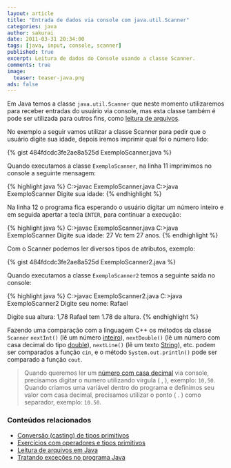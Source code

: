 ```yaml
---
layout: article
title: "Entrada de dados via console com java.util.Scanner"
categories: java
author: sakurai
date: 2011-03-31 20:34:00
tags: [java, input, console, scanner]
published: true
excerpt: Leitura de dados do Console usando a classe Scanner.
comments: true
image:
  teaser: teaser-java.png
ads: false
---
```


Em Java temos a classe `java.util.Scanner` que neste momento utilizaremos para receber entradas do usuário via console, mas esta classe também é pode ser utilizada para outros fins, como [leitura de arquivos](http://www.universidadejava.com.br/java/java-leitura-arquivo/).

No exemplo a seguir vamos utilizar a classe Scanner para pedir que o usuário digite sua idade, depois iremos imprimir qual foi o número lido:

{% gist 484fdcdc3fe2ae8a525d ExemploScanner.java %}

Quando executamos a classe `ExemploScanner`, na linha 11 imprimimos no console a seguinte mensagem:

{% highlight java %}
C:\>javac ExemploScanner.java
C:\>java ExemploScanner
Digite sua idade:
{% endhighlight %}

Na linha 12 o programa fica esperando o usuário digitar um número inteiro e em seguida apertar a tecla `ENTER`, para continuar a execução:

{% highlight java %}
C:\>javac ExemploScanner.java
C:\>java ExemploScanner
Digite sua idade:
27
Vc tem 27 anos.
{% endhighlight %}

Com o Scanner podemos ler diversos tipos de atributos, exemplo:

{% gist 484fdcdc3fe2ae8a525d ExemploScanner2.java %}

Quando executamos a classe `ExemploScanner2` temos a seguinte saída no console:

{% highlight java %}
C:\>javac ExemploScanner2.java
C:\>java ExemploScanner2
Digite seu nome:
Rafael

Digite sua altura:
1,78
Rafael tem 1.78 de altura.
{% endhighlight %}

Fazendo uma comparação com a linguagem C++ os métodos da classe `Scanner` `nextInt()` (lê um número [inteiro](http://www.universidadejava.com.br/java/java-tipo-numerico-inteiro/)), `nextDouble()` (lê um número com casa decimal do tipo [double](http://www.universidadejava.com.br/java/java-tipo-numerico-ponto-flutuante/)), `nextLine()` (lê um texto [String](http://www.universidadejava.com.br/java/java-string/)), etc. podem ser comparados a função `cin`, e o método `System.out.println()` pode ser comparado a função `cout`.

> Quando queremos ler um [número com casa decimal](http://www.universidadejava.com.br/java/java-tipo-numerico-ponto-flutuante/) via console, precisamos digitar o numero utilizando vírgula ( , ), exemplo: `10,50`. Quando criamos uma variável dentro do programa e definimos seu valor com casa decimal, precisamos utilizar o ponto ( . ) como separador, exemplo: `10.50`.


### Conteúdos relacionados

- [Conversão (casting) de tipos primitivos](http://www.universidadejava.com.br/java/java-casting-tipos-primitivos/)
- [Exercícios com operadores e tipos primitivos](http://www.universidadejava.com.br/java/java-exercicios-tipos-primitivos/)
- [Leitura de arquivos em Java](http://www.universidadejava.com.br/java/java-leitura-arquivo/)
- [Tratando exceções no programa Java](http://www.universidadejava.com.br/java/java-excecoes/)